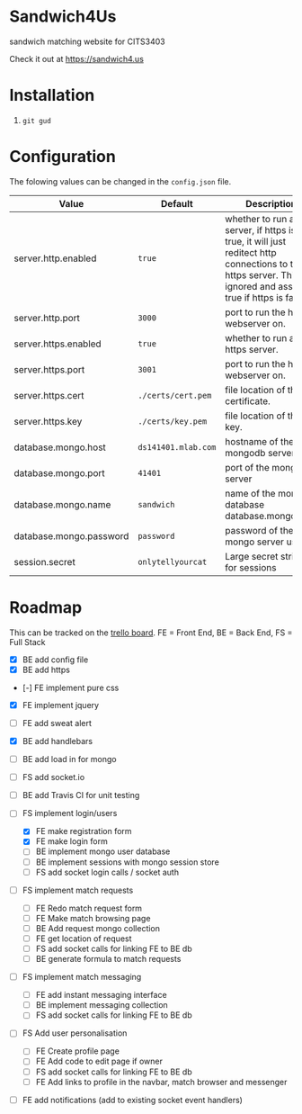 # Sandwich4Us
sandwich matching website for CITS3403

Check it out at https://sandwich4.us

# Installation
1. `git gud`

# Configuration

The folowing values can be changed in the `config.json` file.


Value|Default|Description
-----|-------|-----------
server.http.enabled     |`true`| whether to run a http server, if https is also true, it will just reditect http connections to the https server. This is ignored and assumed true if https is false.
server.http.port        |`3000`| port to run the http webserver on.
server.https.enabled    |`true`| whether to run a https server.
server.https.port       |`3001`| port to run the https webserver on.
server.https.cert       | `./certs/cert.pem`| file location of the ssl certificate.
server.https.key        | `./certs/key.pem`| file location of the ssl key.
database.mongo.host     |`ds141401.mlab.com`| hostname of the mongodb server
database.mongo.port     |`41401`| port of the mongo server
database.mongo.name     |`sandwich`| name of the mongo database database.mongo.user     |`public`| username of the mongo server user
database.mongo.password |`password`| password of the mongo server user
session.secret          |`onlytellyourcat`| Large secret string for sessions

# Roadmap
This can be tracked on the [trello board](https://trello.com/b/lY581frK).
FE = Front End, BE = Back End, FS = Full Stack

 - [x] BE add config file
 - [x] BE add https
 - [-] FE implement pure css
 - [x] FE implement jquery
 - [ ] FE add sweat alert
 - [x] BE add handlebars
 - [ ] BE add load in for mongo
 - [ ] FS add socket.io
 - [ ] BE add Travis CI for unit testing

 - [ ] FS implement login/users
   - [x] FE make registration form
   - [x] FE make login form
   - [ ] BE implement mongo user database
   - [ ] BE implement sessions with mongo session store
   - [ ] FS add socket login calls / socket auth

 - [ ] FS implement match requests
   - [ ] FE Redo match request form
   - [ ] FE Make match browsing page
   - [ ] BE Add request mongo collection
   - [ ] FE get location of request
   - [ ] FS add socket calls for linking FE to BE db
   - [ ] BE generate formula to match requests

 - [ ] FS implement match messaging
   - [ ] FE add instant messaging interface
   - [ ] BE implement messaging collection
   - [ ] FS add socket calls for linking FE to BE db

 - [ ] FS Add user personalisation
   - [ ] FE Create profile page
   - [ ] FE Add code to edit page if owner
   - [ ] FS add socket calls for linking FE to BE db
   - [ ] FE Add links to profile in the navbar, match browser and messenger

 - [ ] FE add notifications (add to existing socket event handlers)